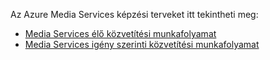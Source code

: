 Az Azure Media Services képzési terveket itt tekintheti meg:

* [Media Services élő közvetítési munkafolyamat](https://azure.microsoft.com/documentation/learning-paths/media-services-streaming-live/)
* [Media Services igény szerinti közvetítési munkafolyamat](https://azure.microsoft.com/documentation/learning-paths/media-services-streaming-on-demand/)
